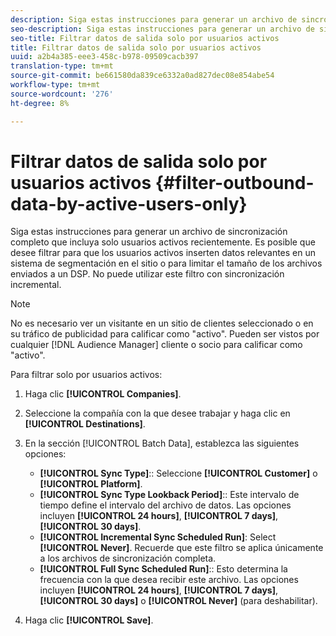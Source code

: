 ```yaml
---
description: Siga estas instrucciones para generar un archivo de sincronización completo que incluya solo usuarios activos recientemente. Es posible que desee filtrar para que los usuarios activos inserten datos relevantes en un sistema de segmentación en el sitio o para limitar el tamaño de los archivos enviados a un DSP. No puede utilizar este filtro con sincronización incremental.
seo-description: Siga estas instrucciones para generar un archivo de sincronización completo que incluya solo usuarios activos recientemente. Es posible que desee filtrar para que los usuarios activos inserten datos relevantes en un sistema de segmentación en el sitio o para limitar el tamaño de los archivos enviados a un DSP. No puede utilizar este filtro con sincronización incremental.
seo-title: Filtrar datos de salida solo por usuarios activos
title: Filtrar datos de salida solo por usuarios activos
uuid: a2b4a385-eee3-458c-b978-09509cacb397
translation-type: tm+mt
source-git-commit: be661580da839ce6332a0ad827dec08e854abe54
workflow-type: tm+mt
source-wordcount: '276'
ht-degree: 8%

---
```



# Filtrar datos de salida solo por usuarios activos {#filter-outbound-data-by-active-users-only}

Siga estas instrucciones para generar un archivo de sincronización completo que incluya solo usuarios activos recientemente. Es posible que desee filtrar para que los usuarios activos inserten datos relevantes en un sistema de segmentación en el sitio o para limitar el tamaño de los archivos enviados a un DSP. No puede utilizar este filtro con sincronización incremental.

>[!NOTE]
>
>No es necesario ver un visitante en un sitio de clientes seleccionado o en su tráfico de publicidad para calificar como &quot;activo&quot;. Pueden ser vistos por cualquier [!DNL Audience Manager] cliente o socio para calificar como &quot;activo&quot;.

Para filtrar solo por usuarios activos:

1. Haga clic **[!UICONTROL Companies]**.
1. Seleccione la compañía con la que desee trabajar y haga clic en **[!UICONTROL Destinations]**.
1. En la sección [!UICONTROL Batch Data], establezca las siguientes opciones:

   * **[!UICONTROL Sync Type]**:: Seleccione  **[!UICONTROL Customer]** o  **[!UICONTROL Platform]**.
   * **[!UICONTROL Sync Type Lookback Period]**:: Este intervalo de tiempo define el intervalo del archivo de datos. Las opciones incluyen **[!UICONTROL 24 hours]**, **[!UICONTROL 7 days]**, **[!UICONTROL 30 days]**.
   * **[!UICONTROL Incremental Sync Scheduled Run]**: Select **[!UICONTROL Never]**. Recuerde que este filtro se aplica únicamente a los archivos de sincronización completa.
   * **[!UICONTROL Full Sync Scheduled Run]**:: Esto determina la frecuencia con la que desea recibir este archivo. Las opciones incluyen **[!UICONTROL 24 hours]**, **[!UICONTROL 7 days]**, **[!UICONTROL 30 days]** o **[!UICONTROL Never]** (para deshabilitar).

1. Haga clic **[!UICONTROL Save]**.

